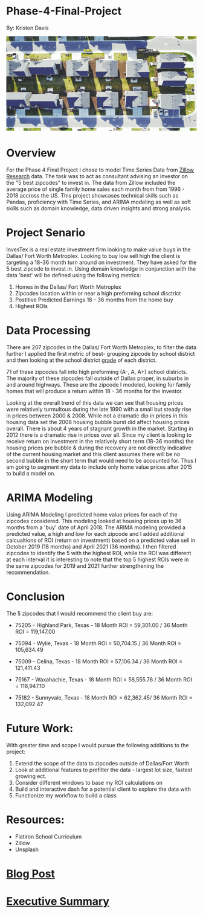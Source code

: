 # Phase-4-Final-Project 
By: Kristen Davis   

<p align="center">
  <img width="600" height="250" src="/Images/photo-1491357492920-d2979986a84e.jpeg">
</p>
 
 [](/Images/photo-1491357492920-d2979986a84e.jpeg)   

# Overview  
For the Phase 4 Final Project I chose to model Time Series Data from [Zillow Research](https://www.zillow.com/research/data/) data. The task was to act as consultant advising an investor on the "5 best zipcodes" to invest in. The data from Zillow included the average price of single family home sales each month from from 1996 - 2018 accross the US. This project showcases technical skills such as Pandas, proficiency with Time Series, and ARIMA modeling as well as soft skills such as domain knowledge, data driven insights and strong analysis. 

# Project Senario 

InvesTex is a real estate investment firm looking to make value buys in the Dallas/ Fort Worth Metroplex. Looking to buy low sell high the client is targeting a  18-36 month turn around on investment. They have asked for the 5 best zipcode to invest in. Using domain knowledge in conjunction with the data 'best' will be defined using the following metrics:  

1. Homes in the Dallas/ Fort Worth Metroplex
2. Zipcodes location within or near a high preforming school disctrict 
2. Postitive Predicted Earnings 18 - 36 months from the home buy 
3. Highest ROIs

# Data Processing   

There are 207 zipcodes in the Dallas/ Fort Worth Metroplex, to filter the data further I applied the first metric of best- grouping zipcode by school district and then looking at the school district [grade](https://www.niche.com/k12/search/best-school-districts/m/dallas-fort-worth-metro-area/) of each district.

71 of these zipcodes fall into high preforming (A-, A, A+) school districts. The majority of these zipcodes fall outside of Dallas proper, in suburbs in and around highways. These are the zipcode I modeled, looking for family homes that will produce a return within 18 - 36 months for the investor.  

Looking at the overall trend of this data we can see that housing prices were relatively turmultous during the late 1990 with a small but steady rise in prices between 2000 & 2008. While not a dramatic dip in prices in this housing data set the 2008 housing bubble burst did affect housing prices overall. There is about 4 years of stagnant growth in the market. Starting in 2012 there is a dramatic rise in prices over all. Since my client is looking to receive return on investment in the relatively short term (18-36 months) the housing prices pre bubble & during the recovery are not directly indicative of the current housing market and this client assumes there will be no second bubble in the short term that would need to be accounted for. Thus I am going to segment my data to include only home value prices after 2015 to build a model on.

# ARIMA Modeling   

Using ARIMA Modeling I predicted home value prices for each of the zipcodes considered. This modeling looked at housing prices up to 36 months from a 'buy' date of April 2018. The ARIMA modeling provided a predicted value, a high and low for each zipcode and I added additional calcualtions of ROI (return on investment) based on a predicted value sell in October 2019 (18 months) and April 2021 (36 months). I then filtered zipcodes to identify the 5 with the highest ROI, while the ROI was different at each interval it is interesting to note that the top 5 highest ROIs were in the same zipcodes for 2019 and 2021 further strengthening the recommendation. 

# Conclusion    

The 5 zipcodes that I would recommend the client buy are: 

 * 75205 - Highland Park, Texas - 18 Month ROI = 59,301.00 / 36 Month ROI = 119,147.00
 
 * 75094 - Wylie, Texas - 18 Month ROI = 50,704.15 / 36 Month ROI = 105,634.49 
 
 * 75009 - Celina, Texas - 18 Month ROI = 57,106.34 / 36 Month ROI = 121,411.43 
 
 * 75167 - Waxahachie, Texas - 18 Month ROI = 58,555.76 / 36 Month ROI = 118,947.10  
 
 * 75182 - Sunnyvale, Texas - 18 Month ROI = 62,362.45/ 36 Month ROI = 132,092.47

# Future Work:   
With greater time and scope I would pursue the following additions to the project: 
1. Extend the scope of the data to zipcodes outside of Dallas/Fort Worth 
2. Look at additional features to prefilter the data - largest lot size, fastest growing ect. 
3. Consider different windows to base my ROI calculations on 
4. Build and interactive dash for a potential client to explore the data with 
5. Functionize my workflow to build a class

# Resources: 
* Flatiron School Curriculum 
* Zillow 
* Unsplash 

# [Blog Post](https://kristendavis27.medium.com/stationarity-check-16701ddbe963)    
# [Executive Summary](https://docs.google.com/presentation/d/138AyPTbIbCXHykpWUnBVU1TmxnDSZWSHfv4QhCyUleQ/edit#slide=id.ga5da48c167_0_193)
